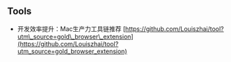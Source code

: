 ## Tools

* 开发效率提升：Mac生产力工具链推荐 [https://github.com/Louiszhai/tool?utm\_source=gold\_browser\_extension](https://github.com/Louiszhai/tool?utm_source=gold_browser_extension)



